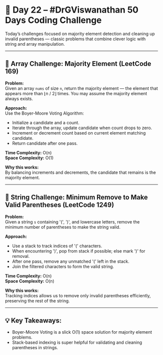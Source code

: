 # 🚀 Day 22 – #DrGViswanathan 50 Days Coding Challenge

Today’s challenges focused on majority element detection and cleaning up invalid parentheses — classic problems that combine clever logic with string and array manipulation.

---

## 💫 Array Challenge: Majority Element (LeetCode 169)

**Problem:**  
Given an array `nums` of size `n`, return the majority element — the element that appears more than ⌊n / 2⌋ times. You may assume the majority element always exists.

**Approach:**  
Use the Boyer-Moore Voting Algorithm:  
- Initialize a candidate and a count.  
- Iterate through the array, update candidate when count drops to zero.  
- Increment or decrement count based on current element matching candidate.  
- Return candidate after one pass.

**Time Complexity:** O(n)  
**Space Complexity:** O(1)  

**Why this works:**  
By balancing increments and decrements, the candidate that remains is the majority element.

---

## 💫 String Challenge: Minimum Remove to Make Valid Parentheses (LeetCode 1249)

**Problem:**  
Given a string `s` containing '(', ')', and lowercase letters, remove the minimum number of parentheses to make the string valid.

**Approach:**  
- Use a stack to track indices of '(' characters.  
- When encountering ')', pop from stack if possible; else mark ')' for removal.  
- After one pass, remove any unmatched '(' left in the stack.  
- Join the filtered characters to form the valid string.

**Time Complexity:** O(n)  
**Space Complexity:** O(n)  

**Why this works:**  
Tracking indices allows us to remove only invalid parentheses efficiently, preserving the rest of the string.

---

## 💡 Key Takeaways:

- Boyer-Moore Voting is a slick O(1) space solution for majority element problems.  
- Stack-based indexing is super helpful for validating and cleaning parentheses in strings.
